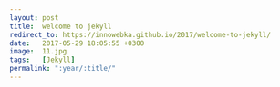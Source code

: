 ```yaml
---
layout: post
title:  welcome to jekyll
redirect_to: https://innowebka.github.io/2017/welcome-to-jekyll/
date:   2017-05-29 18:05:55 +0300
image:  11.jpg
tags:   [Jekyll]
permalink: ":year/:title/"
---
```

